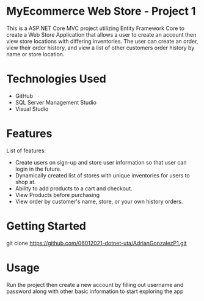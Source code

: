 # MyEcommerce Web Store - Project 1
This is a ASP.NET Core MVC project utilizing Entity Framework Core to create a Web Store Application that allows a user to create an account then view store locations with differing inventories. The user can create an order, view their order history, and view a list of other customers order history by name or store location.
# Technologies Used
- GitHub
- SQL Server Management Studio
- Visual Studio 
# Features
List of features: 
- Create users on sign-up and store user information so that user can login in the future.
- Dynamically created list of stores with unique inventories for users to shop at.
- Ability to add products to a cart and checkout.
- View Products before purchasing
- View order by customer's name, store, or your own history orders.

# Getting Started
git clone https://github.com/06012021-dotnet-uta/AdrianGonzalezP1.git 
# Usage
Run the project then create a new account by filling out username and password along with other basic information to start exploring the app
